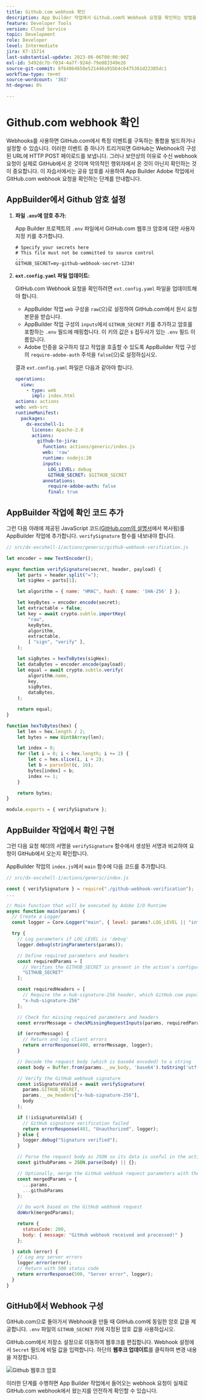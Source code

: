 ```yaml
---
title: Github.com webhook 확인
description: App Builder 작업에서 Github.com의 Webhook 요청을 확인하는 방법을 알아봅니다.
feature: Developer Tools
version: Cloud Service
topic: Development
role: Developer
level: Intermediate
jira: KT-15714
last-substantial-update: 2023-06-06T00:00:00Z
exl-id: 5492dc7b-f034-4a7f-924d-79e083349e26
source-git-commit: 8f64864658e521446a91bb4c6475361d22385dc1
workflow-type: tm+mt
source-wordcount: '363'
ht-degree: 0%

---
```


# Github.com webhook 확인

Webhooks를 사용하면 GitHub.com에서 특정 이벤트를 구독하는 통합을 빌드하거나 설정할 수 있습니다. 이러한 이벤트 중 하나가 트리거되면 GitHub는 Webhook의 구성된 URL에 HTTP POST 페이로드를 보냅니다. 그러나 보안상의 이유로 수신 webhook 요청이 실제로 GitHub에서 온 것이며 악의적인 행위자에서 온 것이 아닌지 확인하는 것이 중요합니다. 이 자습서에서는 공유 암호를 사용하여 App Builder Adobe 작업에서 GitHub.com webhook 요청을 확인하는 단계를 안내합니다.

## AppBuilder에서 Github 암호 설정

1. **파일 `.env`에 암호 추가:**

   App Builder 프로젝트의 `.env` 파일에서 GitHub.com 웹후크 암호에 대한 사용자 지정 키를 추가합니다.

   ```env
   # Specify your secrets here
   # This file must not be committed to source control
   ...
   GITHUB_SECRET=my-github-webhook-secret-1234!
   ```

2. **`ext.config.yaml` 파일 업데이트:**

   GitHub.com Webhook 요청을 확인하려면 `ext.config.yaml` 파일을 업데이트해야 합니다.

   - AppBuilder 작업 `web` 구성을 `raw`(으)로 설정하여 GitHub.com에서 원시 요청 본문을 받습니다.
   - AppBuilder 작업 구성의 `inputs`에서 `GITHUB_SECRET` 키를 추가하고 암호를 포함하는 `.env` 필드에 매핑합니다. 이 키의 값은 `$` 접두사가 있는 `.env` 필드 이름입니다.
   - Adobe 인증을 요구하지 않고 작업을 호출할 수 있도록 AppBuilder 작업 구성의 `require-adobe-auth` 주석을 `false`(으)로 설정하십시오.

   결과 `ext.config.yaml` 파일은 다음과 같아야 합니다.

   ```yaml
   operations:
     view:
       - type: web
         impl: index.html
   actions: actions
   web: web-src
   runtimeManifest:
     packages:
       dx-excshell-1:
         license: Apache-2.0
         actions:
           github-to-jira:
             function: actions/generic/index.js
             web: 'raw'
             runtime: nodejs:20
             inputs:
               LOG_LEVEL: debug
               GITHUB_SECRET: $GITHUB_SECRET
             annotations:
               require-adobe-auth: false
               final: true
   ```

## AppBuilder 작업에 확인 코드 추가

그런 다음 아래에 제공된 JavaScript 코드([GitHub.com의 설명서](https://docs.github.com/en/webhooks/using-webhooks/validating-webhook-deliveries#javascript-example)에서 복사됨)를 AppBuilder 작업에 추가합니다. `verifySignature` 함수를 내보내야 합니다.

```javascript
// src/dx-excshell-1/actions/generic/github-webhook-verification.js

let encoder = new TextEncoder();

async function verifySignature(secret, header, payload) {
    let parts = header.split("=");
    let sigHex = parts[1];

    let algorithm = { name: "HMAC", hash: { name: 'SHA-256' } };

    let keyBytes = encoder.encode(secret);
    let extractable = false;
    let key = await crypto.subtle.importKey(
        "raw",
        keyBytes,
        algorithm,
        extractable,
        [ "sign", "verify" ],
    );

    let sigBytes = hexToBytes(sigHex);
    let dataBytes = encoder.encode(payload);
    let equal = await crypto.subtle.verify(
        algorithm.name,
        key,
        sigBytes,
        dataBytes,
    );

    return equal;
}

function hexToBytes(hex) {
    let len = hex.length / 2;
    let bytes = new Uint8Array(len);

    let index = 0;
    for (let i = 0; i < hex.length; i += 2) {
        let c = hex.slice(i, i + 2);
        let b = parseInt(c, 16);
        bytes[index] = b;
        index += 1;
    }

    return bytes;
}

module.exports = { verifySignature };
```

## AppBuilder 작업에서 확인 구현

그런 다음 요청 헤더의 서명을 `verifySignature` 함수에서 생성된 서명과 비교하여 요청이 GitHub에서 오는지 확인합니다.

AppBuilder 작업의 `index.js`에서 `main` 함수에 다음 코드를 추가합니다.


```javascript
// src/dx-excshell-1/actions/generic/index.js

const { verifySignature } = require("./github-webhook-verification");
...

// Main function that will be executed by Adobe I/O Runtime
async function main(params) {
  // Create a Logger
  const logger = Core.Logger("main", { level: params?.LOG_LEVEL || "info" });

  try {
    // Log parameters if LOG_LEVEL is 'debug'
    logger.debug(stringParameters(params));

    // Define required parameters and headers
    const requiredParams = [
      // Verifies the GITHUB_SECRET is present in the action's configuration; add other parameters here as needed.
      "GITHUB_SECRET"
    ];

    const requiredHeaders = [
      // Require the x-hub-signature-256 header, which GitHub.com populates with a sha256 hash of the payload
      "x-hub-signature-256"
    ];

    // Check for missing required parameters and headers
    const errorMessage = checkMissingRequestInputs(params, requiredParams, requiredHeaders);

    if (errorMessage) {
      // Return and log client errors
      return errorResponse(400, errorMessage, logger);
    }

    // Decode the request body (which is base64 encoded) to a string
    const body = Buffer.from(params.__ow_body, 'base64').toString('utf-8');

    // Verify the GitHub webhook signature
    const isSignatureValid = await verifySignature(
      params.GITHUB_SECRET,
      params.__ow_headers["x-hub-signature-256"],
      body
    );

    if (!isSignatureValid) {
      // GitHub signature verification failed
      return errorResponse(401, "Unauthorized", logger);
    } else {
      logger.debug("Signature verified");
    }

    // Parse the request body as JSON so its data is useful in the action
    const githubParams = JSON.parse(body) || {};

    // Optionally, merge the GitHub webhook request parameters with the action parameters
    const mergedParams = {
      ...params,
      ...githubParams
    };

    // Do work based on the GitHub webhook request
    doWork(mergedParams);

    return {
      statusCode: 200,
      body: { message: "GitHub webhook received and processed!" }
    };

  } catch (error) {
    // Log any server errors
    logger.error(error);
    // Return with 500 status code
    return errorResponse(500, "Server error", logger);
  }
}
```

## GitHub에서 Webhook 구성

GitHub.com으로 돌아가서 Webhook을 만들 때 GitHub.com에 동일한 암호 값을 제공합니다. `.env` 파일의 `GITHUB_SECRET` 키에 지정된 암호 값을 사용하십시오.

GitHub.com에서 저장소 설정으로 이동하여 웹후크를 편집합니다. Webhook 설정에서 `Secret` 필드에 비밀 값을 입력합니다. 하단의 __웹후크 업데이트__&#x200B;를 클릭하여 변경 내용을 저장합니다.

![Github 웹후크 암호](./assets/github-webhook-verification/github-webhook-settings.png)

이러한 단계를 수행하면 App Builder 작업에서 들어오는 webhook 요청이 실제로 GitHub.com webhook에서 왔는지를 안전하게 확인할 수 있습니다.
